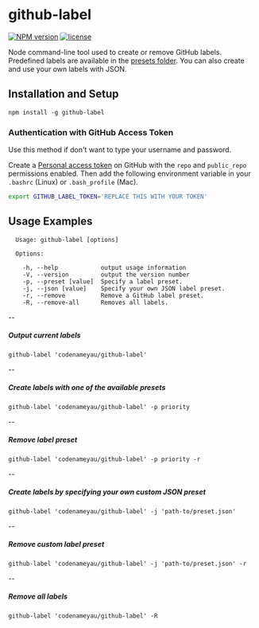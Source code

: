# github-label

[![NPM version](http://img.shields.io/npm/v/github-label.svg)](https://www.npmjs.org/package/github-label)
[![license](http://img.shields.io/badge/license-MIT-brightgreen.svg)](https://github.com/codenameyau/github-label/blob/master/LICENSE)

Node command-line tool used to create or remove GitHub labels.
Predefined labels are available in the [presets folder](https://github.com/codenameyau/github-label/tree/master/presets).
You can also create and use your own labels with JSON.

## Installation and Setup
```
npm install -g github-label
```

### Authentication with GitHub Access Token
Use this method if don't want to type your username and password.

Create a [Personal access token](https://github.com/settings/tokens) on GitHub
with the `repo` and `public_repo` permissions enabled. Then add the following
environment variable in your `.bashrc` (Linux) or `.bash_profile` (Mac).

```bash
export GITHUB_LABEL_TOKEN='REPLACE THIS WITH YOUR TOKEN'
```

## Usage Examples

```
  Usage: github-label [options]

  Options:

    -h, --help            output usage information
    -V, --version         output the version number
    -p, --preset [value]  Specify a label preset.
    -j, --json [value]    Specify your own JSON label preset.
    -r, --remove          Remove a GitHub label preset.
    -R, --remove-all      Removes all labels.
```

--

##### Output current labels
```
github-label 'codenameyau/github-label'
```

--

##### Create labels with one of the available presets
```
github-label 'codenameyau/github-label' -p priority
```

--

##### Remove label preset
```
github-label 'codenameyau/github-label' -p priority -r
```

--

##### Create labels by specifying your own custom JSON preset
```
github-label 'codenameyau/github-label' -j 'path-to/preset.json'
```

--

##### Remove custom label preset
```
github-label 'codenameyau/github-label' -j 'path-to/preset.json' -r
```

--

##### Remove all labels
```
github-label 'codenameyau/github-label' -R
```
